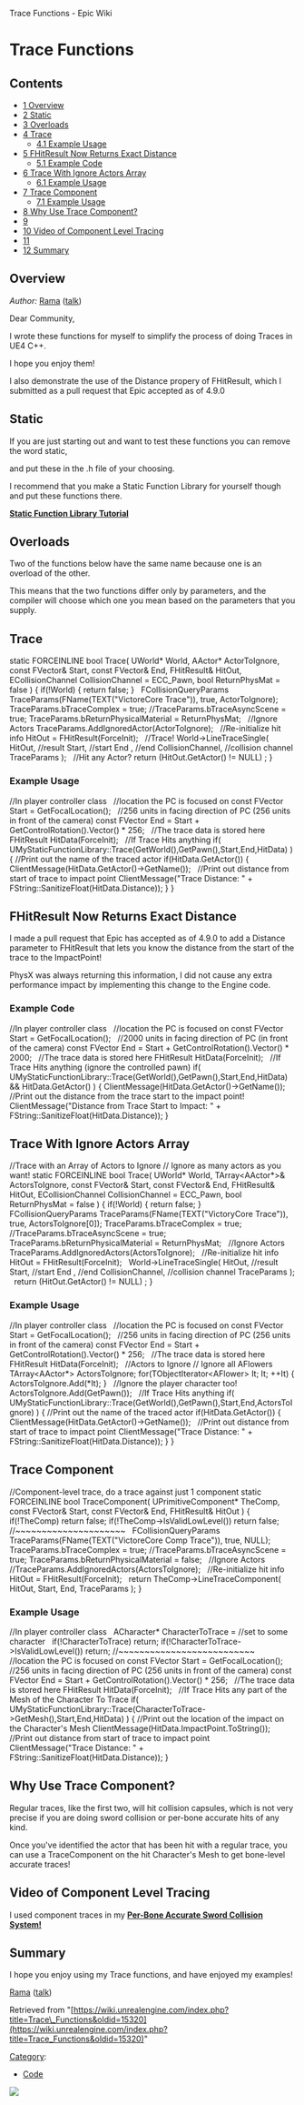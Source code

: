 Trace Functions - Epic Wiki                    

Trace Functions
===============

Contents
--------

*   [1 Overview](#Overview)
*   [2 Static](#Static)
*   [3 Overloads](#Overloads)
*   [4 Trace](#Trace)
    *   [4.1 Example Usage](#Example_Usage)
*   [5 FHitResult Now Returns Exact Distance](#FHitResult_Now_Returns_Exact_Distance)
    *   [5.1 Example Code](#Example_Code)
*   [6 Trace With Ignore Actors Array](#Trace_With_Ignore_Actors_Array)
    *   [6.1 Example Usage](#Example_Usage_2)
*   [7 Trace Component](#Trace_Component)
    *   [7.1 Example Usage](#Example_Usage_3)
*   [8 Why Use Trace Component?](#Why_Use_Trace_Component.3F)
*   [9](#)
*   [10 Video of Component Level Tracing](#Video_of_Component_Level_Tracing)
*   [11](#_2)
*   [12 Summary](#Summary)

Overview
--------

_Author:_ [Rama](/User:Rama "User:Rama") ([talk](/User_talk:Rama "User talk:Rama"))

Dear Community,

I wrote these functions for myself to simplify the process of doing Traces in UE4 C++.

I hope you enjoy them!

I also demonstrate the use of the Distance propery of FHitResult, which I submitted as a pull request that Epic accepted as of 4.9.0

Static
------

If you are just starting out and want to test these functions you can remove the word static,

and put these in the .h file of your choosing.

I recommend that you make a Static Function Library for yourself though and put these functions there.

**[Static Function Library Tutorial](/Static_Function_Libraries,_Your_Own_Version_of_UE4_C%2B%2B,_No_Engine_Compile_Times "Static Function Libraries, Your Own Version of UE4 C++, No Engine Compile Times")**

Overloads
---------

Two of the functions below have the same name because one is an overload of the other.

This means that the two functions differ only by parameters, and the compiler will choose which one you mean based on the parameters that you supply.

Trace
-----

static FORCEINLINE bool Trace(
	UWorld\* World,
	AActor\* ActorToIgnore,	
	const FVector& Start, 
	const FVector& End, 
	FHitResult& HitOut,
	ECollisionChannel CollisionChannel \= ECC\_Pawn,
        bool ReturnPhysMat \= false
) {
	if(!World) 
	{
		return false;
	}
 
	FCollisionQueryParams TraceParams(FName(TEXT("VictoreCore Trace")), true, ActorToIgnore);
	TraceParams.bTraceComplex \= true;
	//TraceParams.bTraceAsyncScene = true;
	TraceParams.bReturnPhysicalMaterial \= ReturnPhysMat;
 
	//Ignore Actors
	TraceParams.AddIgnoredActor(ActorToIgnore);
 
	//Re-initialize hit info
	HitOut \= FHitResult(ForceInit);
 
	//Trace!
	World\-\>LineTraceSingle(
		HitOut,		//result
		Start,	//start
		End , //end
		CollisionChannel, //collision channel
		TraceParams
	);
 
	//Hit any Actor?
	return (HitOut.GetActor() !\= NULL) ;
}

### Example Usage

//In player controller class
 
//location the PC is focused on
const FVector Start \= GetFocalLocation(); 
 
//256 units in facing direction of PC (256 units in front of the camera)
const FVector End \= Start + GetControlRotation().Vector() \* 256; 
 
//The trace data is stored here
FHitResult HitData(ForceInit);
 
//If Trace Hits anything
if(  UMyStaticFunctionLibrary::Trace(GetWorld(),GetPawn(),Start,End,HitData)  )
{
	//Print out the name of the traced actor
	if(HitData.GetActor())
	{
		ClientMessage(HitData.GetActor()\-\>GetName());
 
	        //Print out distance from start of trace to impact point
	        ClientMessage("Trace Distance: " + FString::SanitizeFloat(HitData.Distance));
	}
}

FHitResult Now Returns Exact Distance
-------------------------------------

I made a pull request that Epic has accepted as of 4.9.0 to add a Distance parameter to FHitResult that lets you know the distance from the start of the trace to the ImpactPoint!

PhysX was always returning this information, I did not cause any extra performance impact by implementing this change to the Engine code.

### Example Code

//In player controller class
 
//location the PC is focused on
const FVector Start \= GetFocalLocation(); 
 
//2000 units in facing direction of PC (in front of the camera)
const FVector End \= Start + GetControlRotation().Vector() \* 2000; 
 
//The trace data is stored here
FHitResult HitData(ForceInit);
 
//If Trace Hits anything (ignore the controlled pawn)
if(  UMyStaticFunctionLibrary::Trace(GetWorld(),GetPawn(),Start,End,HitData) && HitData.GetActor()  )
{
  ClientMessage(HitData.GetActor()\-\>GetName());
 
  //Print out the distance from the trace start to the impact point!
  ClientMessage("Distance from Trace Start to Impact: " + FString::SanitizeFloat(HitData.Distance));
}

Trace With Ignore Actors Array
------------------------------

//Trace with an Array of Actors to Ignore
//   Ignore as many actors as you want!
static FORCEINLINE bool Trace(
	UWorld\* World,
	TArray<AActor\*\>& ActorsToIgnore, 
	const FVector& Start, 
	const FVector& End, 
	FHitResult& HitOut,
	ECollisionChannel CollisionChannel \= ECC\_Pawn,
        bool ReturnPhysMat \= false
) {
	if(!World)
	{
		return false;
	}
 
	FCollisionQueryParams TraceParams(FName(TEXT("VictoryCore Trace")), true, ActorsToIgnore\[0\]);
	TraceParams.bTraceComplex \= true;
 
	//TraceParams.bTraceAsyncScene = true;
	TraceParams.bReturnPhysicalMaterial \= ReturnPhysMat;
 
	//Ignore Actors
	TraceParams.AddIgnoredActors(ActorsToIgnore);
 
	//Re-initialize hit info
	HitOut \= FHitResult(ForceInit);
 
	World\-\>LineTraceSingle(
		HitOut,		//result
		Start,	//start
		End , //end
		CollisionChannel, //collision channel
		TraceParams
	);
 
	return (HitOut.GetActor() !\= NULL) ;
}

### Example Usage

//In player controller class
 
//location the PC is focused on
const FVector Start \= GetFocalLocation(); 
 
//256 units in facing direction of PC (256 units in front of the camera)
const FVector End \= Start + GetControlRotation().Vector() \* 256; 
 
//The trace data is stored here
FHitResult HitData(ForceInit);
 
//Actors to Ignore
//  Ignore all AFlowers
TArray<AActor\*\> ActorsToIgnore;
for(TObjectIterator<AFlower\> It; It; ++It)
{
	ActorsToIgnore.Add(\*It);
}
 
//Ignore the player character too!
ActorsToIgnore.Add(GetPawn());
 
//If Trace Hits anything
if(  UMyStaticFunctionLibrary::Trace(GetWorld(),GetPawn(),Start,End,ActorsToIgnore)  )
{
	//Print out the name of the traced actor
	if(HitData.GetActor())
	{
		ClientMessage(HitData.GetActor()\-\>GetName());
 
	        //Print out distance from start of trace to impact point
	        ClientMessage("Trace Distance: " + FString::SanitizeFloat(HitData.Distance));
	}
}

Trace Component
---------------

//Component-level trace, do a trace against just 1 component
static FORCEINLINE bool TraceComponent(
	UPrimitiveComponent\* TheComp, 
	const FVector& Start, 
	const FVector& End, 
	FHitResult& HitOut
) {
	if(!TheComp) return false;
        if(!TheComp\-\>IsValidLowLevel()) return false;
	//~~~~~~~~~~~~~~~~~~~~~
 
	FCollisionQueryParams TraceParams(FName(TEXT("VictoreCore Comp Trace")), true, NULL);
	TraceParams.bTraceComplex \= true;
	//TraceParams.bTraceAsyncScene = true;
	TraceParams.bReturnPhysicalMaterial \= false;
 
	//Ignore Actors
	//TraceParams.AddIgnoredActors(ActorsToIgnore);
 
	//Re-initialize hit info
	HitOut \= FHitResult(ForceInit);
 
	return TheComp\-\>LineTraceComponent( 
		HitOut, 
		Start, 
		End, 
		TraceParams
	);
}

### Example Usage

//In player controller class
 
ACharacter\* CharacterToTrace \= //set to some character
 
if(!CharacterToTrace) return;
if(!CharacterToTrace\-\>IsValidLowLevel()) return;
//~~~~~~~~~~~~~~~~~~~~~~~~~~
 
//location the PC is focused on
const FVector Start \= GetFocalLocation(); 
 
//256 units in facing direction of PC (256 units in front of the camera)
const FVector End \= Start + GetControlRotation().Vector() \* 256; 
 
//The trace data is stored here
FHitResult HitData(ForceInit);
 
//If Trace Hits any part of the Mesh of the Character To Trace
if(  UMyStaticFunctionLibrary::Trace(CharacterToTrace\-\>GetMesh(),Start,End,HitData)  )
{
	//Print out the location of the impact on the Character's Mesh
	ClientMessage(HitData.ImpactPoint.ToString());
 
	//Print out distance from start of trace to impact point
	ClientMessage("Trace Distance: " + FString::SanitizeFloat(HitData.Distance));
}

Why Use Trace Component?
------------------------

Regular traces, like the first two, will hit collision capsules, which is not very precise if you are doing sword collision or per-bone accurate hits of any kind.

 Once you've identified the actor that has been hit with a regular trace, 
 you can use a TraceComponent on the hit Character's Mesh to get bone-level accurate traces!

Video of Component Level Tracing
--------------------------------

I used component traces in my **[Per-Bone Accurate Sword Collision System!](/Victory_Game#Per-Bone_Sword_Collision "Victory Game")**

Summary
-------

I hope you enjoy using my Trace functions, and have enjoyed my examples!

[Rama](/User:Rama "User:Rama") ([talk](/User_talk:Rama "User talk:Rama"))

Retrieved from "[https://wiki.unrealengine.com/index.php?title=Trace\_Functions&oldid=15320](https://wiki.unrealengine.com/index.php?title=Trace_Functions&oldid=15320)"

[Category](/Special:Categories "Special:Categories"):

*   [Code](/Category:Code "Category:Code")

  ![](https://tracking.unrealengine.com/track.png)